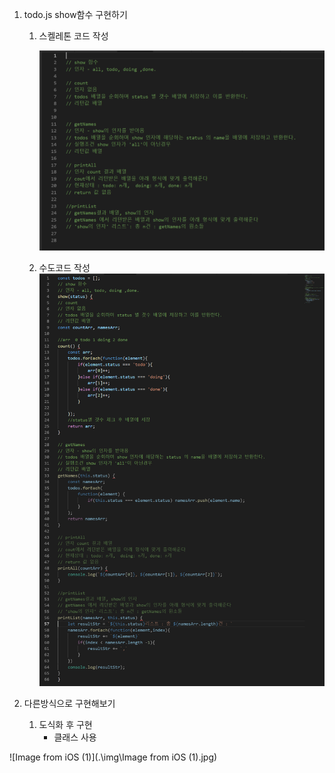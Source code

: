 1. todo.js show함수 구현하기

   1. 스켈레톤 코드 작성

      ![skeletoncode](./img\skeletoncode.PNG)

   2. 수도코드 작성![pseudocode](.\img\pseudocode.png)

2. 다른방식으로 구현해보기
   1. 도식화 후 구현
      - 클래스 사용

![Image from iOS (1)](.\img\Image from iOS (1).jpg)